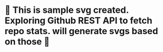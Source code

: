 # 🚀 This is sample svg created. Exploring Github REST API to fetch repo stats. will generate svgs based on those 🚀
<img src="sample.svg" alt="" style="height= 100vh"/>
